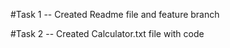 #Task 1
-- Created Readme file and feature branch

#Task 2
-- Created Calculator.txt file with code
